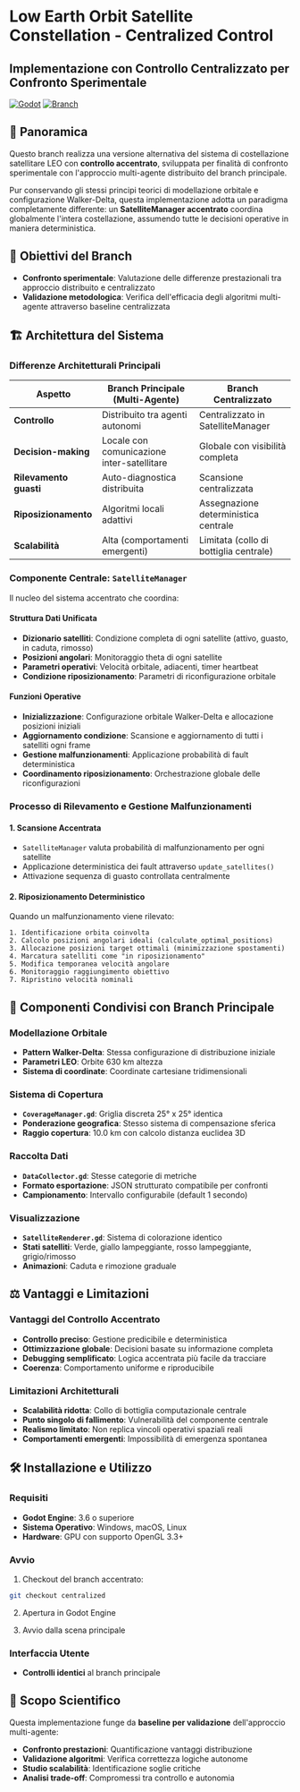 # Low Earth Orbit Satellite Constellation - Centralized Control
## Implementazione con Controllo Centralizzato per Confronto Sperimentale

[![Godot](https://img.shields.io/badge/Godot-3.6-blue)](https://godotengine.org/)
[![Branch](https://img.shields.io/badge/Branch-Centralized-orange)](.)

## 📖 Panoramica

Questo branch realizza una versione alternativa del sistema di costellazione satellitare LEO con **controllo accentrato**, sviluppata per finalità di confronto sperimentale con l'approccio multi-agente distribuito del branch principale.

Pur conservando gli stessi principi teorici di modellazione orbitale e configurazione Walker-Delta, questa implementazione adotta un paradigma completamente differente: un **SatelliteManager accentrato** coordina globalmente l'intera costellazione, assumendo tutte le decisioni operative in maniera deterministica.

## 🎯 Obiettivi del Branch

- **Confronto sperimentale**: Valutazione delle differenze prestazionali tra approccio distribuito e centralizzato
- **Validazione metodologica**: Verifica dell'efficacia degli algoritmi multi-agente attraverso baseline centralizzata

## 🏗️ Architettura del Sistema

### Differenze Architetturali Principali

| Aspetto | Branch Principale (Multi-Agente) | Branch Centralizzato |
|---------|-----------------------------------|----------------------|
| **Controllo** | Distribuito tra agenti autonomi | Centralizzato in SatelliteManager |
| **Decision-making** | Locale con comunicazione inter-satellitare | Globale con visibilità completa |
| **Rilevamento guasti** | Auto-diagnostica distribuita | Scansione centralizzata |
| **Riposizionamento** | Algoritmi locali adattivi | Assegnazione deterministica centrale |
| **Scalabilità** | Alta (comportamenti emergenti) | Limitata (collo di bottiglia centrale) |

### Componente Centrale: `SatelliteManager`

Il nucleo del sistema accentrato che coordina:

#### Struttura Dati Unificata
- **Dizionario satelliti**: Condizione completa di ogni satellite (attivo, guasto, in caduta, rimosso)
- **Posizioni angolari**: Monitoraggio theta di ogni satellite
- **Parametri operativi**: Velocità orbitale, adiacenti, timer heartbeat
- **Condizione riposizionamento**: Parametri di riconfigurazione orbitale

#### Funzioni Operative
- **Inizializzazione**: Configurazione orbitale Walker-Delta e allocazione posizioni iniziali
- **Aggiornamento condizione**: Scansione e aggiornamento di tutti i satelliti ogni frame
- **Gestione malfunzionamenti**: Applicazione probabilità di fault deterministica
- **Coordinamento riposizionamento**: Orchestrazione globale delle riconfigurazioni

### Processo di Rilevamento e Gestione Malfunzionamenti

#### 1. Scansione Accentrata
- `SatelliteManager` valuta probabilità di malfunzionamento per ogni satellite
- Applicazione deterministica dei fault attraverso `update_satellites()`
- Attivazione sequenza di guasto controllata centralmente

#### 2. Riposizionamento Deterministico
Quando un malfunzionamento viene rilevato:

```
1. Identificazione orbita coinvolta
2. Calcolo posizioni angolari ideali (calculate_optimal_positions)
3. Allocazione posizioni target ottimali (minimizzazione spostamenti)
4. Marcatura satelliti come "in riposizionamento"
5. Modifica temporanea velocità angolare
6. Monitoraggio raggiungimento obiettivo
7. Ripristino velocità nominali
```

## 🔄 Componenti Condivisi con Branch Principale

### Modellazione Orbitale
- **Pattern Walker-Delta**: Stessa configurazione di distribuzione iniziale
- **Parametri LEO**: Orbite 630 km altezza
- **Sistema di coordinate**: Coordinate cartesiane tridimensionali

### Sistema di Copertura
- **`CoverageManager.gd`**: Griglia discreta 25° x 25° identica
- **Ponderazione geografica**: Stesso sistema di compensazione sferica
- **Raggio copertura**: 10.0 km con calcolo distanza euclidea 3D

### Raccolta Dati
- **`DataCollector.gd`**: Stesse categorie di metriche
- **Formato esportazione**: JSON strutturato compatibile per confronti
- **Campionamento**: Intervallo configurabile (default 1 secondo)

### Visualizzazione
- **`SatelliteRenderer.gd`**: Sistema di colorazione identico
- **Stati satelliti**: Verde, giallo lampeggiante, rosso lampeggiante, grigio/rimosso
- **Animazioni**: Caduta e rimozione graduale

## ⚖️ Vantaggi e Limitazioni

### Vantaggi del Controllo Accentrato
- **Controllo preciso**: Gestione predicibile e deterministica
- **Ottimizzazione globale**: Decisioni basate su informazione completa
- **Debugging semplificato**: Logica accentrata più facile da tracciare
- **Coerenza**: Comportamento uniforme e riproducibile

### Limitazioni Architetturali
- **Scalabilità ridotta**: Collo di bottiglia computazionale centrale
- **Punto singolo di fallimento**: Vulnerabilità del componente centrale
- **Realismo limitato**: Non replica vincoli operativi spaziali reali
- **Comportamenti emergenti**: Impossibilità di emergenza spontanea

## 🛠️ Installazione e Utilizzo

### Requisiti
- **Godot Engine**: 3.6 o superiore
- **Sistema Operativo**: Windows, macOS, Linux
- **Hardware**: GPU con supporto OpenGL 3.3+

### Avvio
1. Checkout del branch accentrato:
```bash
git checkout centralized
```

2. Apertura in Godot Engine

3. Avvio dalla scena principale

### Interfaccia Utente
- **Controlli identici** al branch principale

## 🔬 Scopo Scientifico

Questa implementazione funge da **baseline per validazione** dell'approccio multi-agente:

- **Confronto prestazioni**: Quantificazione vantaggi distribuzione
- **Validazione algoritmi**: Verifica correttezza logiche autonome
- **Studio scalabilità**: Identificazione soglie critiche
- **Analisi trade-off**: Compromessi tra controllo e autonomia
